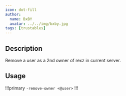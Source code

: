 ```yaml
---
icon: dot-fill
author:
  name: BxBY
  avatar: ../../img/bxby.jpg
tags: [trustables]
---
```


## Description
Remove a user as a 2nd owner of rexz in current server.

## Usage
!!!primary
`-remove-owner <@user>`
!!!